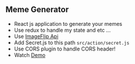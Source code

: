 ## Meme Generator

* React js application to generate your memes
* Use redux to handle my state and etc ... 
* Use [ImageFlip Api](https://imgflip.com/)
* Add Secret.js to this path ``` src/action/secret.js ```
* Use CORS plugin to handle CORS header!
* Watch [Demo](http://pooya-golchian.github.io/memegen)


